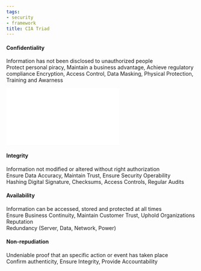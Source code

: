 ```yaml
---
tags:
- security
- framework
title: CIA Triad
---
```


#### Confidentiality
Information has not been disclosed to unauthorized people  
Protect personal piracy, Maintain a business advantage, Achieve regulatory compliance
Encryption, Access Control, Data Masking, Physical Protection, Training and Awarness

![Factors to Verify Authenticity](../../access-management/multi-factor-authentication-mfa.md#Factors%20to%20Verify%20Authenticity)

#### Integrity
Information not modified or altered without right authorization  
Ensure Data Accuracy, Maintain Trust, Ensure Security Operability  
Hashing Digital Signature, Checksums, Access Controls, Regular Audits

#### Availability
Information can be accessed, stored and protected at all times  
Ensure Business Continuity, Maintain Customer Trust, Uphold Organizations Reputation  
Redundancy (Server, Data, Network, Power)

#### Non-repudiation 
Undeniable proof that an specific action or event has taken place  
Confirm authenticity, Ensure Integrity, Provide Accountability
